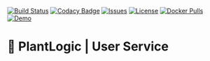[![Build Status](https://travis-ci.org/plantlogic/user-service.svg?branch=master)](https://travis-ci.org/plantlogic/user-service)
[![Codacy Badge](https://api.codacy.com/project/badge/Grade/8004ecfef858423da1634b2b1e772297)](https://www.codacy.com/app/mattwebbio/user-service?utm_source=github.com&amp;utm_medium=referral&amp;utm_content=plantlogic/user-service&amp;utm_campaign=Badge_Grade) 
[![Issues](https://img.shields.io/github/issues/plantlogic/user-service.svg?style=flat)](https://github.com/plantlogic/user-service/issues) 
[![License](https://img.shields.io/github/license/plantlogic/user-service.svg?style=flat)](https://github.com/plantlogic/user-service/blob/master/LICENSE) 
[![Docker Pulls](https://img.shields.io/docker/pulls/plantlogic/user-service.svg?style=flat)](https://hub.docker.com/r/plantlogic/user-service) 
[![Demo](https://img.shields.io/badge/demo-live-success.svg)](https://demo.plantlogic.org)
# 🌱 PlantLogic | User Service


